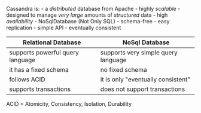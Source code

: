 Cassandra is:
    - a *distributed* database from Apache
    - highly *scalable*
    - designed to manage *very large* amounts of *structured* data
    - high *availability*
    - NoSqlDatabase (Not Only SQL)
        - schema-free
        - easy replication
        - simple API
        - eventually consistent

| Relational Database               | NoSql Database                      |
| --------------------------------- | ----------------------------------- |
| supports powerful query language  | supports very simple query language |
| it has a fixed schema             | no fixed schema                     |
| follows ACID                      | it is only "eventually consistent"  |
| supports transactions             | does not support transactions       |

ACID = Atomicity, Consistency, Isolation, Durability

